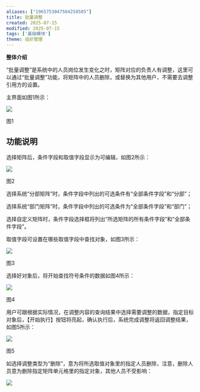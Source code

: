 ```yaml
---
aliases: ["1965753047504258505"]
title: 批量调整
created: 2025-07-15
modified: 2025-07-15
tags: ['基础模块']
theme: 组织管理
---
```


**整体介绍**

“批量调整”是系统中的人员岗位发生变化之时，矩阵对应的负责人有调整，这里可以通过“批量调整”功能，将矩阵中的人员删除，或替换为其他用户，不需要去调整引用方的设置。

主界面如图1所示：

![](https://myhelpdoc.oss-cn-heyuan.aliyuncs.com/mdimages/4bf82a45e5baf6cabdcd0532b00845e2.jpg)

图1

## **功能说明**

选择矩阵后，条件字段和取值字段显示为可编辑，如图2所示：

![](https://myhelpdoc.oss-cn-heyuan.aliyuncs.com/mdimages/903eb2781a0ed10557ece3ac5236731e.jpg)

图2

选择系统“分部矩阵”时，条件字段中列出的可选条件有“全部条件字段”和“分部”；

选择系统“部门矩阵”时，条件字段中列出的可选条件为“全部条件字段”和“部门”；

选择自定义矩阵时，条件字段选择框将列出“所选矩阵的所有条件字段”和“全部条件字段”。

取值字段可设置在哪些取值字段中查找对象，如图3所示：

![](https://myhelpdoc.oss-cn-heyuan.aliyuncs.com/mdimages/722039f35ab134ad71509f9d4be31029.jpg)

图3

选择好对象后，将开始查找符号条件的数据如图4所示：

![](https://myhelpdoc.oss-cn-heyuan.aliyuncs.com/mdimages/62a246f5d1952fce26998f46943a4af4.jpg)

图4

用户可跟根据实际情况，在调整内容的查询结果中选择需要调整的数据，指定目标对象后，【开始执行】按钮将亮起，确认执行后，系统完成调整将返回调整结果，如图5所示：

![](https://myhelpdoc.oss-cn-heyuan.aliyuncs.com/mdimages/cf23a946e7b6905a50d93b3de8ba43a2.jpg)

图5

如选择调整类型为“删除”，意为将所选取值对象里的指定人员删除，注意，删除人员意为删除指定矩阵单元格里的指定对象，其他人员不受影响：

![](https://myhelpdoc.oss-cn-heyuan.aliyuncs.com/mdimages/600f202f5e8fa4687e8b06f5c23e0b96.jpg)

